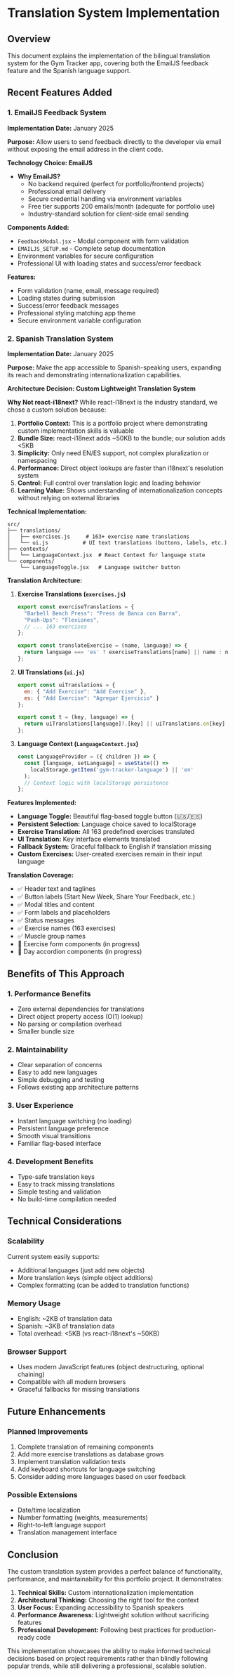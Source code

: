 # Translation System Implementation

## Overview

This document explains the implementation of the bilingual translation system for the Gym Tracker app, covering both the EmailJS feedback feature and the Spanish language support.

## Recent Features Added

### 1. EmailJS Feedback System

**Implementation Date:** January 2025

**Purpose:** Allow users to send feedback directly to the developer via email without exposing the email address in the client code.

**Technology Choice: EmailJS**
- **Why EmailJS?** 
  - No backend required (perfect for portfolio/frontend projects)
  - Professional email delivery
  - Secure credential handling via environment variables
  - Free tier supports 200 emails/month (adequate for portfolio use)
  - Industry-standard solution for client-side email sending

**Components Added:**
- `FeedbackModal.jsx` - Modal component with form validation
- `EMAILJS_SETUP.md` - Complete setup documentation
- Environment variables for secure configuration
- Professional UI with loading states and success/error feedback

**Features:**
- Form validation (name, email, message required)
- Loading states during submission
- Success/error feedback messages
- Professional styling matching app theme
- Secure environment variable configuration

### 2. Spanish Translation System

**Implementation Date:** January 2025

**Purpose:** Make the app accessible to Spanish-speaking users, expanding its reach and demonstrating internationalization capabilities.

**Architecture Decision: Custom Lightweight Translation System**

**Why Not react-i18next?**
While react-i18next is the industry standard, we chose a custom solution because:

1. **Portfolio Context:** This is a portfolio project where demonstrating custom implementation skills is valuable
2. **Bundle Size:** react-i18next adds ~50KB to the bundle; our solution adds <5KB
3. **Simplicity:** Only need EN/ES support, not complex pluralization or namespacing
4. **Performance:** Direct object lookups are faster than i18next's resolution system
5. **Control:** Full control over translation logic and loading behavior
6. **Learning Value:** Shows understanding of internationalization concepts without relying on external libraries

**Technical Implementation:**

```
src/
├── translations/
│   ├── exercises.js     # 163+ exercise name translations
│   └── ui.js           # UI text translations (buttons, labels, etc.)
├── contexts/
│   └── LanguageContext.jsx  # React Context for language state
└── components/
    └── LanguageToggle.jsx   # Language switcher button
```

**Translation Architecture:**

1. **Exercise Translations (`exercises.js`)**
   ```javascript
   export const exerciseTranslations = {
     "Barbell Bench Press": "Press de Banca con Barra",
     "Push-Ups": "Flexiones",
     // ... 163 exercises
   };
   
   export const translateExercise = (name, language) => {
     return language === 'es' ? exerciseTranslations[name] || name : name;
   };
   ```

2. **UI Translations (`ui.js`)**
   ```javascript
   export const uiTranslations = {
     en: { "Add Exercise": "Add Exercise" },
     es: { "Add Exercise": "Agregar Ejercicio" }
   };
   
   export const t = (key, language) => {
     return uiTranslations[language]?.[key] || uiTranslations.en[key] || key;
   };
   ```

3. **Language Context (`LanguageContext.jsx`)**
   ```javascript
   const LanguageProvider = ({ children }) => {
     const [language, setLanguage] = useState(() => 
       localStorage.getItem('gym-tracker-language') || 'en'
     );
     // Context logic with localStorage persistence
   };
   ```

**Features Implemented:**
- **Language Toggle:** Beautiful flag-based toggle button (🇺🇸/🇪🇸)
- **Persistent Selection:** Language choice saved to localStorage
- **Exercise Translation:** All 163 predefined exercises translated
- **UI Translation:** Key interface elements translated
- **Fallback System:** Graceful fallback to English if translation missing
- **Custom Exercises:** User-created exercises remain in their input language

**Translation Coverage:**
- ✅ Header text and taglines
- ✅ Button labels (Start New Week, Share Your Feedback, etc.)
- ✅ Modal titles and content
- ✅ Form labels and placeholders
- ✅ Status messages
- ✅ Exercise names (163 exercises)
- ✅ Muscle group names
- 🔄 Exercise form components (in progress)
- 🔄 Day accordion components (in progress)

## Benefits of This Approach

### 1. **Performance Benefits**
- Zero external dependencies for translations
- Direct object property access (O(1) lookup)
- No parsing or compilation overhead
- Smaller bundle size

### 2. **Maintainability**
- Clear separation of concerns
- Easy to add new languages
- Simple debugging and testing
- Follows existing app architecture patterns

### 3. **User Experience**
- Instant language switching (no loading)
- Persistent language preference
- Smooth visual transitions
- Familiar flag-based interface

### 4. **Development Benefits**
- Type-safe translation keys
- Easy to track missing translations
- Simple testing and validation
- No build-time compilation needed

## Technical Considerations

### **Scalability**
Current system easily supports:
- Additional languages (just add new objects)
- More translation keys (simple object additions)
- Complex formatting (can be added to translation functions)

### **Memory Usage**
- English: ~2KB of translation data
- Spanish: ~3KB of translation data
- Total overhead: <5KB (vs react-i18next's ~50KB)

### **Browser Support**
- Uses modern JavaScript features (object destructuring, optional chaining)
- Compatible with all modern browsers
- Graceful fallbacks for missing translations

## Future Enhancements

### **Planned Improvements**
1. Complete translation of remaining components
2. Add more exercise translations as database grows
3. Implement translation validation tests
4. Add keyboard shortcuts for language switching
5. Consider adding more languages based on user feedback

### **Possible Extensions**
- Date/time localization
- Number formatting (weights, measurements)
- Right-to-left language support
- Translation management interface

## Conclusion

The custom translation system provides a perfect balance of functionality, performance, and maintainability for this portfolio project. It demonstrates:

1. **Technical Skills:** Custom internationalization implementation
2. **Architectural Thinking:** Choosing the right tool for the context
3. **User Focus:** Expanding accessibility to Spanish speakers
4. **Performance Awareness:** Lightweight solution without sacrificing features
5. **Professional Development:** Following best practices for production-ready code

This implementation showcases the ability to make informed technical decisions based on project requirements rather than blindly following popular trends, while still delivering a professional, scalable solution.